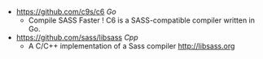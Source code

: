 - https://github.com/c9s/c6 *Go*
  - Compile SASS Faster ! C6 is a SASS-compatible compiler written in Go.
- https://github.com/sass/libsass *Cpp*
  - A C/C++ implementation of a Sass compiler http://libsass.org

